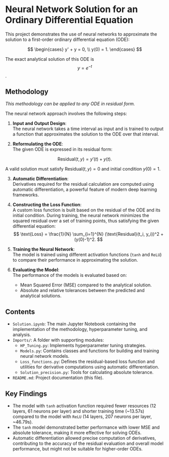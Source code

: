 # Neural Network Solution for an Ordinary Differential Equation

This project demonstrates the use of neural networks to approximate the solution to a first-order ordinary differential equation (ODE):

$$
\begin{cases}
y' + y = 0, \\
y(0) = 1.
\end{cases}
$$

The exact analytical solution of this ODE is 
$$y = e^{-t}$$.

## Methodology
*This methodology can be applied to any ODE in residual form.*


The neural network approach involves the following steps:

1. **Input and Output Design**:  
   The neural network takes a time interval as input and is trained to output a function that approximates the solution to the ODE over that interval.

2. **Reformulating the ODE**:  
   The given ODE is expressed in its residual form:  
   
$$
\text{Residual}(t, y) = y'(t) + y(t).
$$
   
   A valid solution must satisfy $\text{Residual}(t, y) = 0$ and initial condition $y(0) = 1$.

3. **Automatic Differentiation**:  
   Derivatives required for the residual calculation are computed using automatic differentiation, a powerful feature of modern deep learning frameworks.

4. **Constructing the Loss Function**:  
   A custom loss function is built based on the residual of the ODE and its initial condition. During training, the neural network minimizes the squared residual over a set of training points, thus satisfying the given differential equation:  
$$
\text{Loss} = \frac{1}{N} \sum_{i=1}^{N} (\text{Residual}(t_i, y_i))^2 + (y(0)-1)^2.
$$

5. **Training the Neural Network**:  
   The model is trained using different activation functions (`tanh` and `ReLU`) to compare their performance in approximating the solution.

6. **Evaluating the Model**:  
   The performance of the models is evaluated based on:  
   - Mean Squared Error (MSE) compared to the analytical solution.
   - Absolute and relative tolerances between the predicted and analytical solutions.



## Contents

- `Solution.ipynb`: The main Jupyter Notebook containing the implementation of the methodology, hyperparameter tuning, and analysis.
- `Imports/`: A folder with supporting modules:
  - `HP_Tuning.py`: Implements hyperparameter tuning strategies.
  - `Models.py`: Contains classes and functions for building and training neural network models.
  - `Loss_functions.py`: Defines the residual-based loss function and utilities for derivative computations using automatic differentiation.
  - `Solution_precision.py`: Tools for calculating absolute tolerance.
- `README.md`: Project documentation (this file).

## Key Findings

- The model with `tanh` activation function required fewer resources (12 layers, 61 neurons per layer) and shorter training time (~13.57s) compared to the model with `ReLU` (14 layers, 207 neurons per layer, ~46.79s).
- The `tanh` model demonstrated better performance with lower MSE and absolute tolerance, making it more effective for solving ODEs.
- Automatic differentiation allowed precise computation of derivatives, contributing to the accuracy of the residual evaluation and overall model performance, but might not be suitable for higher-order ODEs.

